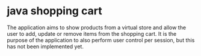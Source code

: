 # java shopping cart

The application aims to show products from a virtual store and allow the user to add, update or remove items from the shopping cart.
It is the purpose of the application to also perform user control per session, but this has not been implemented yet.
